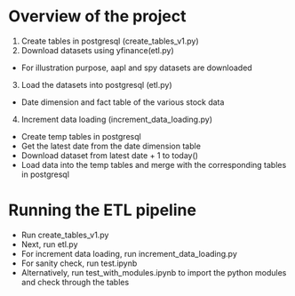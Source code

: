 # Overview of the project   

1. Create tables in postgresql (create_tables_v1.py)  
2. Download datasets using yfinance(etl.py)
- For illustration purpose, aapl and spy datasets are downloaded
3. Load the datasets into postgresql  (etl.py)
- Date dimension and fact table of the various stock data
4. Increment data loading (increment_data_loading.py)
- Create temp tables in postgresql
- Get the latest date from the date dimension table 
- Download dataset from latest date + 1 to today()
- Load data into the temp tables and merge with the corresponding tables in postgresql 

# Running the ETL pipeline
- Run create_tables_v1.py
- Next, run etl.py
- For increment data loading, run increment_data_loading.py
- For sanity check, run test.ipynb
- Alternatively, run test_with_modules.ipynb to import the python modules and check through the tables 
